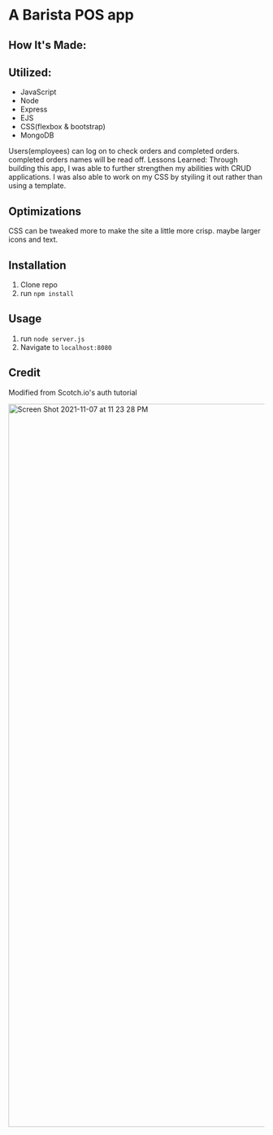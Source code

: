 # A Barista POS app

## How It's Made:

## Utilized:
- JavaScript
- Node
- Express
- EJS
- CSS(flexbox & bootstrap)
- MongoDB

Users(employees) can log on to check orders and completed orders. completed orders names will be read off.
Lessons Learned:
Through building this app, I was able to further strengthen my abilities with CRUD applications. I was also able to work on my CSS by styiling it out rather than using a template.

## Optimizations
CSS can be tweaked more to make the site a little more crisp. maybe larger icons and text. 


## Installation

1. Clone repo
2. run `npm install`

## Usage

1. run `node server.js`
2. Navigate to `localhost:8080`

## Credit

Modified from Scotch.io's auth tutorial

<img width="1422" alt="Screen Shot 2021-11-07 at 11 23 28 PM" src="https://user-images.githubusercontent.com/89674474/140684203-2c04a27a-649a-4222-80c9-ddf657c71417.png">
